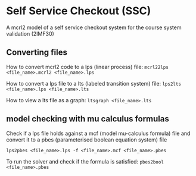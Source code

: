 # Self Service Checkout (SSC)
A mcrl2 model of a self service checkout system for the course system validation (2IMF30)

## Converting files 
How to convert mcrl2 code to a lps (linear process) file: 
`mcrl22lps <file_name>.mcrl2 <file_name>.lps`

How to convert a lps file to a lts (labeled transition system) file: 
`lps2lts <file_name>.lps <file_name>.lts`

How to view a lts file as a graph: 
`ltsgraph <file_name>.lts`

## model checking with mu calculus formulas 
Check if a lps file holds against a mcf (model mu-calculus formula) file and convert it to a pbes (parameterised boolean equation system) file 

`lps2pbes <file_name>.lps -f <file_name>.mcf <file_name>.pbes`

To run the solver and check if the formula is satisfied: 
`pbes2bool <file_name>.pbes`
